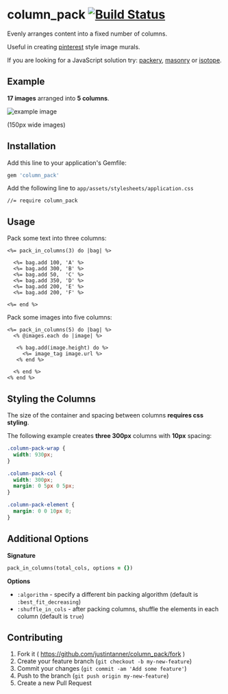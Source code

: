 # column_pack [![Build Status](https://travis-ci.org/justintanner/column_pack.svg?branch=master)](https://travis-ci.org/justintanner/column_pack)

Evenly arranges content into a fixed number of columns.

Useful in creating [pinterest](http://www.pinterest.com) style image murals.

If you are looking for a JavaScript solution try: [packery](https://github.com/metafizzy/packery), [masonry](https://github.com/desandro/masonry) or [isotope](https://github.com/metafizzy/isotope).

## Example

**17 images** arranged into **5 columns**.

![example image](http://i.imgur.com/ts69lmj.jpg)

(150px wide images)

## Installation

Add this line to your application's Gemfile:

```ruby
gem 'column_pack'
```

Add the following line to `app/assets/stylesheets/application.css`

```
//= require column_pack
```

## Usage

Pack some text into three columns:

```erb
<%= pack_in_columns(3) do |bag| %>

  <%= bag.add 100, 'A' %>
  <%= bag.add 300, 'B' %>
  <%= bag.add 50,  'C' %>
  <%= bag.add 350, 'D' %>
  <%= bag.add 200, 'E' %>
  <%= bag.add 200, 'F' %>

<%= end %>
```

Pack some images into five columns:

```erb
<%= pack_in_columns(5) do |bag| %>
  <% @images.each do |image| %>

   <% bag.add(image.height) do %>
     <%= image_tag image.url %>
   <% end %>

  <% end %>
<% end %>
```

## Styling the Columns

The size of the container and spacing between columns **requires css styling**.

The following example creates **three 300px** columns with **10px** spacing:

```css
.column-pack-wrap {
  width: 930px;
}

.column-pack-col {
  width: 300px;
  margin: 0 5px 0 5px;
}

.column-pack-element {
  margin: 0 0 10px 0;
}
```

## Additional Options

**Signature**

```ruby
pack_in_columns(total_cols, options = {})
```

**Options**

* `:algorithm` - specify a different bin packing algorithm (default is `:best_fit_decreasing`)
* `:shuffle_in_cols` - after packing columns, shuffle the elements in each column (default is
  `true`)

## Contributing

1. Fork it ( https://github.com/justintanner/column_pack/fork )
2. Create your feature branch (`git checkout -b my-new-feature`)
3. Commit your changes (`git commit -am 'Add some feature'`)
4. Push to the branch (`git push origin my-new-feature`)
5. Create a new Pull Request
